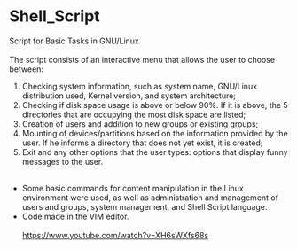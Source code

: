 # Shell_Script
Script for Basic Tasks in GNU/Linux
<br><br>
The script consists of an interactive menu that allows the user to choose between:

1) Checking system information, such as system name, GNU/Linux distribution used, Kernel version, and system architecture;
2) Checking if disk space usage is above or below 90%. If it is above, the 5 directories that are occupying the most disk space are listed;
3) Creation of users and addition to new groups or existing groups;
4) Mounting of devices/partitions based on the information provided by the user. If he informs a directory that does not yet exist, it is created;
5) Exit and any other options that the user types: options that display funny messages to the user.
<br><br>
- Some basic commands for content manipulation in the Linux environment were used, as well as administration and management of users and groups, system management, and Shell Script language.
- Code made in the VIM editor.
<br><br>
https://www.youtube.com/watch?v=XH6sWXfs68s
